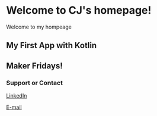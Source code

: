 # Welcome to CJ's homepage!

Welcome to my hompeage 

## My First App with Kotlin

## Maker Fridays!


### Support or Contact
[LinkedIn](https://www.linkedin.com/in/cheejenngeh/)

[E-mail](cheejen93@gmail.com)
